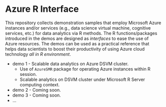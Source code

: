 # Azure R Interface
This repository collects demonstration samples that employ Microsoft Azure instances and/or services (e.g., data science virtual machine, cognitive services, etc.) for data analytics via R methods. The R functions/packages introduced in the demos are designed as *interfaces* to ease the use of Azure resources. The demos can be used as a practical reference that helps data scientists to boost their productivity of using Azure cloud technology *all in R environment*.  

* demo 1 - Scalable data analytics on Azure DSVM cluster.
    * Use of `AzureSMR` package for operating Azure instances within R session.
    * Scalable analytics on DSVM cluster under Microsoft R Server computing context.
* demo 2 - Coming soon.
* demo 3 - Coming soon.
* ...
